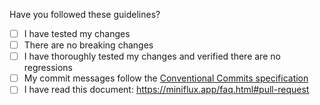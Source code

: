Have you followed these guidelines?

- [ ] I have tested my changes
- [ ] There are no breaking changes
- [ ] I have thoroughly tested my changes and verified there are no regressions
- [ ] My commit messages follow the [Conventional Commits specification](https://www.conventionalcommits.org/)
- [ ] I have read this document: https://miniflux.app/faq.html#pull-request
